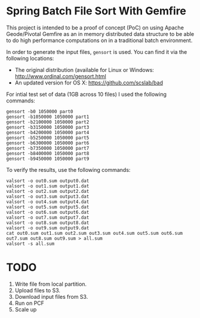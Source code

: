 # Spring Batch File Sort With Gemfire
This project is intended to be a proof of concept (PoC) on using Apache Geode/Pivotal Gemfire as an in memory distributed data structure to be able to do high performance computations on in a traditional batch environment.

In order to generate the input files, `gensort` is used.  You can find it via the following locations:
* The original distribution (available for Linux or Windows: http://www.ordinal.com/gensort.html
* An updated version for OS X: https://github.com/scslab/bad

For intial test set of data (1GB across 10 files) I used the following commands:
```
gensort -b0 1050000 part0
gensort -b1050000 1050000 part1
gensort -b2100000 1050000 part2
gensort -b3150000 1050000 part3
gensort -b4200000 1050000 part4
gensort -b5250000 1050000 part5
gensort -b6300000 1050000 part6
gensort -b7350000 1050000 part7
gensort -b8400000 1050000 part8
gensort -b9450000 1050000 part9
```

To verify the results, use the following commands:
```
valsort -o out0.sum output0.dat
valsort -o out1.sum output1.dat
valsort -o out2.sum output2.dat
valsort -o out3.sum output3.dat
valsort -o out4.sum output4.dat
valsort -o out5.sum output5.dat
valsort -o out6.sum output6.dat
valsort -o out7.sum output7.dat
valsort -o out8.sum output8.dat
valsort -o out9.sum output9.dat
cat out0.sum out1.sum out2.sum out3.sum out4.sum out5.sum out6.sum out7.sum out8.sum out9.sum > all.sum
valsort -s all.sum 
```

# TODO
1. Write file from local partition.
2. Upload files to S3.
3. Download input files from S3.
4. Run on PCF
5. Scale up
